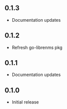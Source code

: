 ## 0.1.3
* Documentation updates

## 0.1.2
 * Refresh go-librenms pkg

## 0.1.1
 * Documentation updates

## 0.1.0
 * Initial release
